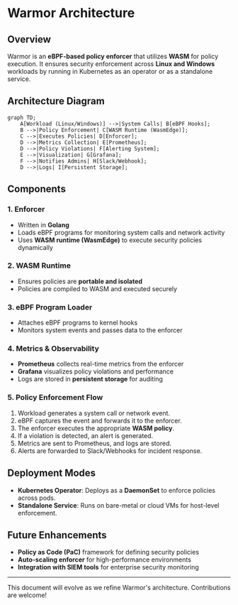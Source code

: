 # Warmor Architecture

## Overview
Warmor is an **eBPF-based policy enforcer** that utilizes **WASM** for policy execution. It ensures security enforcement across **Linux and Windows** workloads by running in Kubernetes as an operator or as a standalone service.

## Architecture Diagram
```mermaid
graph TD;
    A[Workload (Linux/Windows)] -->|System Calls| B[eBPF Hooks];
    B -->|Policy Enforcement| C[WASM Runtime (WasmEdge)];
    C -->|Executes Policies| D[Enforcer];
    D -->|Metrics Collection| E[Prometheus];
    D -->|Policy Violations| F[Alerting System];
    E -->|Visualization| G[Grafana];
    F -->|Notifies Admins| H[Slack/Webhook];
    D -->|Logs| I[Persistent Storage];
```

## Components

### 1. **Enforcer**
- Written in **Golang**
- Loads eBPF programs for monitoring system calls and network activity
- Uses **WASM runtime (WasmEdge)** to execute security policies dynamically

### 2. **WASM Runtime**
- Ensures policies are **portable and isolated**
- Policies are compiled to WASM and executed securely

### 3. **eBPF Program Loader**
- Attaches eBPF programs to kernel hooks
- Monitors system events and passes data to the enforcer

### 4. **Metrics & Observability**
- **Prometheus** collects real-time metrics from the enforcer
- **Grafana** visualizes policy violations and performance
- Logs are stored in **persistent storage** for auditing

### 5. **Policy Enforcement Flow**
1. Workload generates a system call or network event.
2. eBPF captures the event and forwards it to the enforcer.
3. The enforcer executes the appropriate **WASM policy**.
4. If a violation is detected, an alert is generated.
5. Metrics are sent to Prometheus, and logs are stored.
6. Alerts are forwarded to Slack/Webhooks for incident response.

## Deployment Modes
- **Kubernetes Operator**: Deploys as a **DaemonSet** to enforce policies across pods.
- **Standalone Service**: Runs on bare-metal or cloud VMs for host-level enforcement.

## Future Enhancements
- **Policy as Code (PaC)** framework for defining security policies
- **Auto-scaling enforcer** for high-performance environments
- **Integration with SIEM tools** for enterprise security monitoring

---
This document will evolve as we refine Warmor's architecture. Contributions are welcome!

